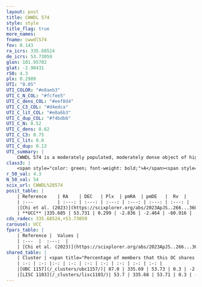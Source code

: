 ```yaml
---
layout: post
title: CWWDL 574
style: style
title_flag: true
more_names: 
fname: cwwdl574
fov: 0.143
ra_icrs: 335.68524
de_icrs: 53.73059
glon: 101.95782
glat: -2.98431
r50: 4.3
plx: 0.2989
UTI: "0.05"
UTI_COLOR: "#e8aeb3"
UTI_C_N_COL: "#fcfee5"
UTI_C_dens_COL: "#eef8d4"
UTI_C_C3_COL: "#d4edca"
UTI_C_lit_COL: "#e0a6b3"
UTI_C_dup_COL: "#f4bdb6"
UTI_C_N: 0.52
UTI_C_dens: 0.62
UTI_C_C3: 0.75
UTI_C_lit: 0.0
UTI_C_dup: 0.13
UTI_summary: |
    CWWDL 574 is a moderately populated, moderately dense object of high C3 quality. It was recently reported in the literature.<br><br><span style="color: #99180f; font-weight: bold;">Warning: </span>This is likely a duplicate object, which shares a large percentage of members with at least one previously reported entry.
class3: |
    <span style="color: green; font-weight: bold;">A</span><span style="color: #FFC300; font-weight: bold;">B</span>
r_50_val: 4.3
N_50_val: 54
scix_url: CWWDL%20574
posit_table: |
    | Reference    | RA    | DEC   | Plx  | pmRA  | pmDE   |  Rv  |
    | :---         | :---: | :---: | :---: | :---: | :---: | :---: |
    |[Chi et al. (2023)](https://scixplorer.org/abs/2023ApJS..266...36C) | 335.659 | 53.722 | 0.302 | -2.854 | -2.455 | -60.21 |
    | **UCC** |335.685 | 53.731 | 0.299 | -2.836 | -2.464 | -60.916 | 
cds_radec: 335.68524,+53.73059
carousel: UCC
fpars_table: |
    | Reference |  Values |
    | :---  |  :---:  |
    | [Chi et al. (2023)](https://scixplorer.org/abs/2023ApJS..266...36C) | `logAge=7.67, Z=0.4` |
shared_table: |
    | Cluster | <span title="Percentage of members that this OC shares with the ones listed">%</span>   | RA   | DEC   | Plx   | pmRA  | pmDE  | Rv | UTI |
    | :-: | :-: |:-: | :-: | :-: | :-: | :-: | :-: | :-: |
    |[UBC 1157](/_clusters/ubc1157/)| 87.0 | 335.69 | 53.73 | 0.3 | -2.83 | -2.46 | -60.92 |0.24 |
    |[LISC 1103](/_clusters/lisc1103/)| 53.7 | 335.68 | 53.71 | 0.3 | -2.85 | -2.48 | -58.26 |0.43 |
---
```

